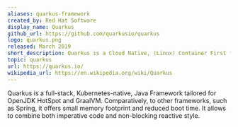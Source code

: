 ```yaml
---
aliases: quarkus-framework
created_by: Red Hat Software
display_name: Quarkus
github_url: https://github.com/quarkusio/quarkus
logo: quarkus.png
released: March 2019
short_description: Quarkus is a Cloud Native, (Linux) Container First framework for writing Java applications.
topic: quarkus
url: https://quarkus.io/
wikipedia_url: https://en.wikipedia.org/wiki/Quarkus
---
```

Quarkus is a full-stack, Kubernetes-native, Java Framework tailored for OpenJDK HotSpot and GraalVM. Comparatively, to other frameworks, such as Spring, it offers small memory footprint and reduced boot time. It allows to combine both imperative code and non-blocking reactive style.